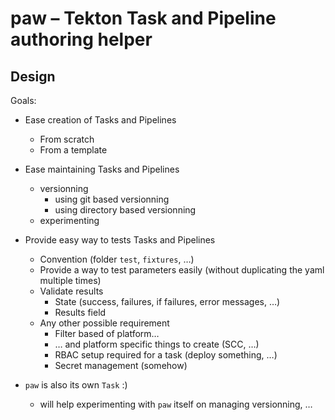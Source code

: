 # paw – Tekton Task and Pipeline authoring helper

## Design

Goals:

- Ease creation of Tasks and Pipelines
  - From scratch
  - From a template
- Ease maintaining Tasks and Pipelines
  - versionning
    - using git based versionning
    - using directory based versionning
  - experimenting
- Provide easy way to tests Tasks and Pipelines
  - Convention (folder `test`, `fixtures`, …)
  - Provide a way to test parameters easily (without duplicating the
    yaml multiple times)
  - Validate results
    - State (success, failures, if failures, error messages, …)
    - Results field
  - Any other possible requirement
    - Filter based of platform…
    - … and platform specific things to create (SCC, …)
    - RBAC setup required for a task (deploy something, …)
    - Secret management (somehow)

- `paw` is also its own `Task` :)
  - will help experimenting with `paw` itself on managing versionning, …

